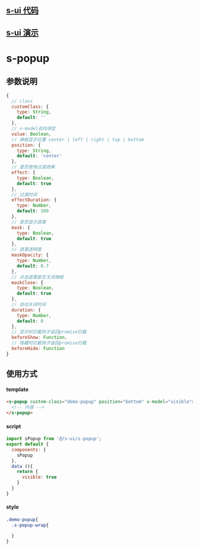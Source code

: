 ## [s-ui 代码](https://gitee.com/sldt/s-ui)
## [s-ui 演示](https://sldt.gitee.io/s-ui)

# s-popup

## 参数说明

``` js
{
  // class
  customClass: {
    type: String,
    default: ''
  },
  // v-model双向绑定
  value: Boolean,
  // 弹框显示位置 center | left | right | top | bottom
  position: {
    type: String,
    default: 'center'
  },
  // 是否使用过渡效果
  effect: {
    type: Boolean,
    default: true
  },
  // 过渡时间
  effectDuration: {
    type: Number,
    default: 300
  },
  // 是否显示遮罩
  mask: {
    type: Boolean,
    default: true
  },
  // 遮罩透明度
  maskOpacity: {
    type: Number,
    default: 0.7
  },
  // 点击遮罩是否关闭弹框
  maskClose: {
    type: Boolean,
    default: true
  },
  // 自动关闭时间
  duration: {
    type: Number,
    default: 0
  },
  // 显示时拦截钩子返回promise拦截
  beforeShow: Function,
  // 隐藏时拦截钩子返回promise拦截
  beforeHide: Function
}
```

## 使用方式

#### template
``` html
<s-popup custom-class="demo-popup" position="bottom" v-model="visible">
  <!-- 内容 -->
</s-popup>
```

#### script
``` js
import sPopup from '@/s-ui/s-popup';
export default {
  components: {
    sPopup
  },
  data (){
    return {
      visible: true
    }
  }
}
```

#### style
``` css
.demo-popup{
  .s-popup-wrap{

  }
}
```